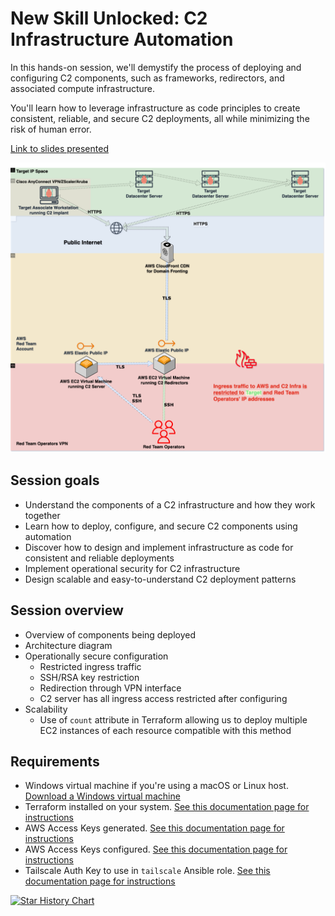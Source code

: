 # New Skill Unlocked: C2 Infrastructure Automation

In this hands-on session, we'll demystify the process of deploying and configuring C2 components, such as frameworks, redirectors, and associated compute infrastructure.

You'll learn how to leverage infrastructure as code principles to create consistent, reliable, and secure C2 deployments, all while minimizing the risk of human error.

[Link to slides presented](https://docs.google.com/presentation/d/16QZhyyeSVlAqNl6Lin2Es68pUtSRrxMj/edit?usp=drive_link&ouid=113544216782604326804&rtpof=true&sd=true)

![](./DC32_C2_Infrastructure.png)

## Session goals

- Understand the components of a C2 infrastructure and how they work together
- Learn how to deploy, configure, and secure C2 components using automation
- Discover how to design and implement infrastructure as code for consistent and reliable deployments
- Implement operational security for C2 infrastructure
- Design scalable and easy-to-understand C2 deployment patterns

## Session overview

- Overview of components being deployed
- Architecture diagram
- Operationally secure configuration
  - Restricted ingress traffic
  - SSH/RSA key restriction
  - Redirection through VPN interface
  - C2 server has all ingress access restricted after configuring
- Scalability
  - Use of `count` attribute in Terraform allowing us to deploy multiple EC2 instances of each resource compatible with this method

## Requirements

- Windows virtual machine if you're using a macOS or Linux host. [Download a Windows virtual machine](https://developer.microsoft.com/en-us/windows/downloads/virtual-machines/)
- Terraform installed on your system. [See this documentation page for instructions](https://developer.hashicorp.com/terraform/install?ajs_aid=27f06833-e61f-422f-9656-921b533a86bb&product_intent=terraform)
- AWS Access Keys generated. [See this documentation page for instructions](https://docs.aws.amazon.com/IAM/latest/UserGuide/id_credentials_access-keys.html#Using_CreateAccessKey)
- AWS Access Keys configured. [See this documentation page for instructions](https://docs.aws.amazon.com/cli/v1/userguide/cli-authentication-user.html#cli-authentication-user-configure.title)
- Tailscale Auth Key to use in `tailscale` Ansible role. [See this documentation page for instructions](https://tailscale.com/kb/1085/auth-keys)

<a href="https://star-history.com/#https://github.com/Hacker-Hermanos/C2_INFRA_WORKSHOP_DEFCON32_RED_TEAM_VILLAGE&Hacker-Hermanos/C2_INFRA_WORKSHOP_DEFCON32_RED_TEAM_VILLAGE&Timeline">
 <picture>
   <source media="(prefers-color-scheme: dark)" srcset="https://api.star-history.com/svg?repos=https://github.com/Hacker-Hermanos/C2_INFRA_WORKSHOP_DEFCON32_RED_TEAM_VILLAGE,Hacker-Hermanos/C2_INFRA_WORKSHOP_DEFCON32_RED_TEAM_VILLAGE&type=Timeline&theme=dark" />
   <source media="(prefers-color-scheme: light)" srcset="https://api.star-history.com/svg?repos=https://github.com/Hacker-Hermanos/C2_INFRA_WORKSHOP_DEFCON32_RED_TEAM_VILLAGE,Hacker-Hermanos/C2_INFRA_WORKSHOP_DEFCON32_RED_TEAM_VILLAGE&type=Timeline" />
   <img alt="Star History Chart" src="https://api.star-history.com/svg?repos=https://github.com/Hacker-Hermanos/C2_INFRA_WORKSHOP_DEFCON32_RED_TEAM_VILLAGE,Hacker-Hermanos/C2_INFRA_WORKSHOP_DEFCON32_RED_TEAM_VILLAGE&type=Timeline" />
 </picture>
</a>
